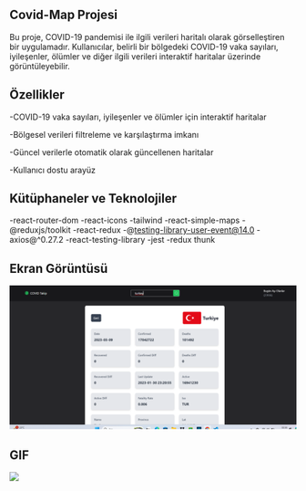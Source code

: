 ## Covid-Map Projesi
Bu proje, COVID-19 pandemisi ile ilgili verileri haritalı olarak görselleştiren bir uygulamadır. Kullanıcılar, belirli bir bölgedeki COVID-19 vaka sayıları, iyileşenler, ölümler ve diğer ilgili verileri interaktif haritalar üzerinde görüntüleyebilir.

## Özellikler

-COVID-19 vaka sayıları, iyileşenler ve ölümler için interaktif haritalar

-Bölgesel verileri filtreleme ve karşılaştırma imkanı

-Güncel verilerle otomatik olarak güncellenen haritalar

-Kullanıcı dostu arayüz

## Kütüphaneler ve Teknolojiler

-react-router-dom
-react-icons
-tailwind
-react-simple-maps
-@reduxjs/toolkit
-react-redux
-@testing-library-user-event@14.0
-axios@^0.27.2
-react-testing-library
-jest
-redux thunk


## Ekran Görüntüsü

![](/covid.png)


## GIF

![](/covid-map.gif)